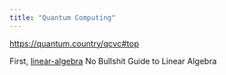 ```yaml
---
title: "Quantum Computing"
---
```

https://quantum.country/qcvc#top

First, 
[linear-algebra](linear-algebra.md)
No Bullshit Guide to Linear Algebra

